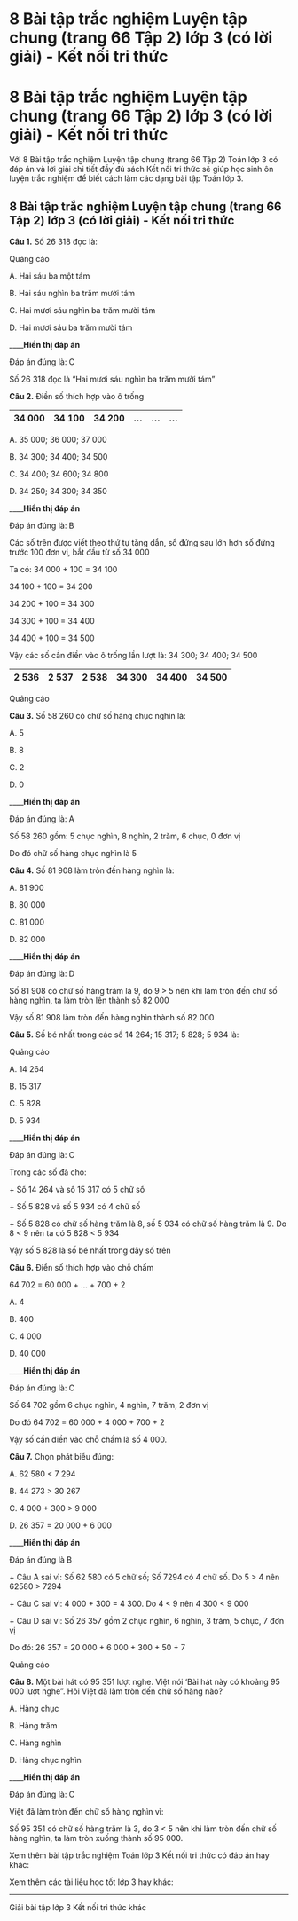 # 8 Bài tập trắc nghiệm Luyện tập chung (trang 66 Tập 2) lớp 3 (có lời giải) - Kết nối tri thức

# 8 Bài tập trắc nghiệm Luyện tập chung (trang 66 Tập 2) lớp 3 (có lời giải) - Kết nối tri thức

Với 8 Bài tập trắc nghiệm Luyện tập chung (trang 66 Tập 2) Toán lớp 3 có đáp án và lời giải chi tiết đầy đủ sách Kết nối tri thức sẽ giúp học sinh ôn luyện trắc nghiệm để biết cách làm các dạng bài tập Toán lớp 3.

## 8 Bài tập trắc nghiệm Luyện tập chung (trang 66 Tập 2) lớp 3 (có lời giải) - Kết nối tri thức

**Câu 1.** Số 26 318 đọc là:

Quảng cáo

A. Hai sáu ba một tám

B. Hai sáu nghìn ba trăm mười tám

C. Hai mươi sáu nghìn ba trăm mười tám

D. Hai mươi sáu ba trăm mười tám

____**Hiển thị đáp án**

Đáp án đúng là: C

Số 26 318 đọc là “Hai mươi sáu nghìn ba trăm mười tám”

**Câu 2.** Điền số thích hợp vào ô trống

34 000 |  34 100 |  34 200 |  … |  … |  …  
---|---|---|---|---|---  
  
A. 35 000; 36 000; 37 000

B. 34 300; 34 400; 34 500

C. 34 400; 34 600; 34 800

D. 34 250; 34 300; 34 350

____**Hiển thị đáp án**

Đáp án đúng là: B

Các số trên được viết theo thứ tự tăng dần, số đứng sau lớn hơn số đứng trước 100 đơn vị, bắt đầu từ số 34 000

Ta có: 34 000 + 100 = 34 100

34 100 + 100 = 34 200

34 200 + 100 = 34 300

34 300 + 100 = 34 400

34 400 + 100 = 34 500

Vậy các số cần điền vào ô trống lần lượt là: 34 300; 34 400; 34 500

2 536 |  2 537 |  2 538 |  34 300 |  34 400 |  34 500  
---|---|---|---|---|---  
  
Quảng cáo

**Câu 3.** Số 58 260 có chữ số hàng chục nghìn là:

A. 5

B. 8

C. 2

D. 0

____**Hiển thị đáp án**

Đáp án đúng là: A

Số 58 260 gồm: 5 chục nghìn, 8 nghìn, 2 trăm, 6 chục, 0 đơn vị

Do đó chữ số hàng chục nghìn là 5

**Câu 4.** Số 81 908 làm tròn đến hàng nghìn là:

A. 81 900

B. 80 000

C. 81 000

D. 82 000

____**Hiển thị đáp án**

Đáp án đúng là: D

Số 81 908 có chữ số hàng trăm là 9, do 9 > 5 nên khi làm tròn đến chữ số hàng nghìn, ta làm tròn lên thành số 82 000

Vậy số 81 908 làm tròn đến hàng nghìn thành số 82 000

**Câu 5.** Số bé nhất trong các số 14 264; 15 317; 5 828; 5 934 là:

Quảng cáo

A. 14 264

B. 15 317

C. 5 828

D. 5 934

____**Hiển thị đáp án**

Đáp án đúng là: C

Trong các số đã cho:

\+ Số 14 264 và số 15 317 có 5 chữ số

\+ Số 5 828 và số 5 934 có 4 chữ số

\+ Số 5 828 có chữ số hàng trăm là 8, số 5 934 có chữ số hàng trăm là 9. Do 8 < 9 nên ta có 5 828 < 5 934

Vậy số 5 828 là số bé nhất trong dãy số trên

**Câu 6.** Điền số thích hợp vào chỗ chấm

64 702 = 60 000 + … + 700 + 2

A. 4

B. 400

C. 4 000

D. 40 000

____**Hiển thị đáp án**

Đáp án đúng là: C

Số 64 702 gồm 6 chục nghìn, 4 nghìn, 7 trăm, 2 đơn vị

Do đó 64 702 = 60 000 + 4 000 + 700 + 2

Vậy số cần điền vào chỗ chấm là số 4 000.

**Câu 7.** Chọn phát biểu đúng:

A. 62 580 < 7 294

B. 44 273 > 30 267

C. 4 000 + 300 > 9 000

D. 26 357 = 20 000 + 6 000

____**Hiển thị đáp án**

Đáp án đúng là B

\+ Câu A sai vì: Số 62 580 có 5 chữ số; Số 7294 có 4 chữ số. Do 5 > 4 nên 62580 > 7294

\+ Câu C sai vì: 4 000 + 300 = 4 300. Do 4 < 9 nên 4 300 < 9 000

\+ Câu D sai vì: Số 26 357 gồm 2 chục nghìn, 6 nghìn, 3 trăm, 5 chục, 7 đơn vị

Do đó: 26 357 = 20 000 + 6 000 + 300 + 50 + 7

Quảng cáo

**Câu 8.** Một bài hát có 95 351 lượt nghe. Việt nói ‘Bài hát này có khoảng 95 000 lượt nghe”. Hỏi Việt đã làm tròn đến chữ số hàng nào?

A. Hàng chục

B. Hàng trăm

C. Hàng nghìn

D. Hàng chục nghìn

____**Hiển thị đáp án**

Đáp án đúng là: C

Việt đã làm tròn đến chữ số hàng nghìn vì:

Số 95 351 có chữ số hàng trăm là 3, do 3 < 5 nên khi làm tròn đến chữ số hàng nghìn, ta làm tròn xuống thành số 95 000.

Xem thêm bài tập trắc nghiệm Toán lớp 3 Kết nối tri thức có đáp án hay khác:

Xem thêm các tài liệu học tốt lớp 3 hay khác:

* * *

Giải bài tập lớp 3 Kết nối tri thức khác

